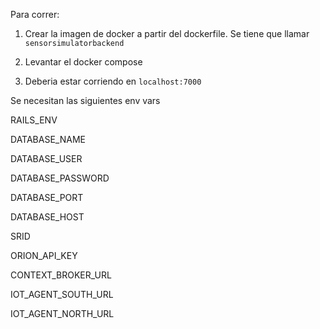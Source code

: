 Para correr:

1. Crear la imagen de docker a partir del dockerfile. Se tiene que llamar `sensorsimulatorbackend`

2. Levantar el docker compose

3. Deberia estar corriendo en `localhost:7000`


Se necesitan las siguientes env vars


RAILS_ENV

DATABASE_NAME

DATABASE_USER

DATABASE_PASSWORD

DATABASE_PORT

DATABASE_HOST

SRID

ORION_API_KEY

CONTEXT_BROKER_URL

IOT_AGENT_SOUTH_URL

IOT_AGENT_NORTH_URL
